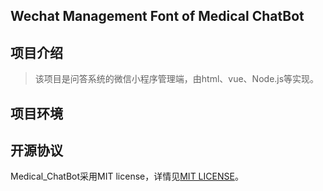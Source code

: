 ## Wechat Management Font of Medical ChatBot

## 项目介绍

> 该项目是问答系统的微信小程序管理端，由html、vue、Node.js等实现。

## 项目环境



## 开源协议

Medical_ChatBot采用MIT license，详情见[MIT LICENSE](./LICENSE)。